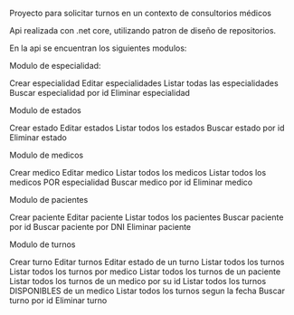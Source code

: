 Proyecto para solicitar turnos en un contexto de consultorios médicos

Api realizada con .net core, utilizando patron de diseño de repositorios.

En la api se encuentran los siguientes modulos:

Modulo de especialidad:

Crear especialidad
Editar especialidades
Listar todas las especialidades
Buscar especialidad por id
Eliminar especialidad

Modulo de estados

Crear estado
Editar estados
Listar todos los estados
Buscar estado por id
Eliminar estado

Modulo de medicos

Crear medico
Editar medico
Listar todos los medicos
Listar todos los medicos POR especialidad
Buscar medico por id
Eliminar medico

Modulo de pacientes

Crear paciente
Editar paciente
Listar todos los pacientes
Buscar paciente por id
Buscar paciente por DNI
Eliminar paciente

Modulo de turnos

Crear turno
Editar turnos
Editar estado de un turno
Listar todos los turnos
Listar todos los turnos por medico
Listar todos los turnos de un paciente
Listar todos los turnos de un medico por su id
Listar todos los turnos DISPONIBLES de un medico
Listar todos los turnos segun la fecha
Buscar turno por id
Eliminar turno


